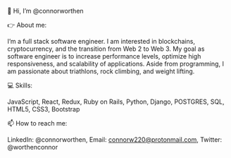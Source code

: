 👋  Hi, I’m @connorworthen

👉  About me:

   I’m a full stack software engineer. I am interested in blockchains, cryptocurrency, and the transition from Web 2 to Web 3. My goal as software engineer is to increase performance levels, optimize high responsiveness, and scalability of applications. Aside from programming, I am passionate about triathlons, rock climbing, and weight lifting.
  
 💻  Skills:
 
   JavaScript, React, Redux, Ruby on Rails, Python, Django, POSTGRES, SQL, HTML5, CSS3, Bootstrap

📫  How to reach me:

   LinkedIn: @connorworthen, Email: connorw220@protonmail.com, Twitter: @worthenconnor
